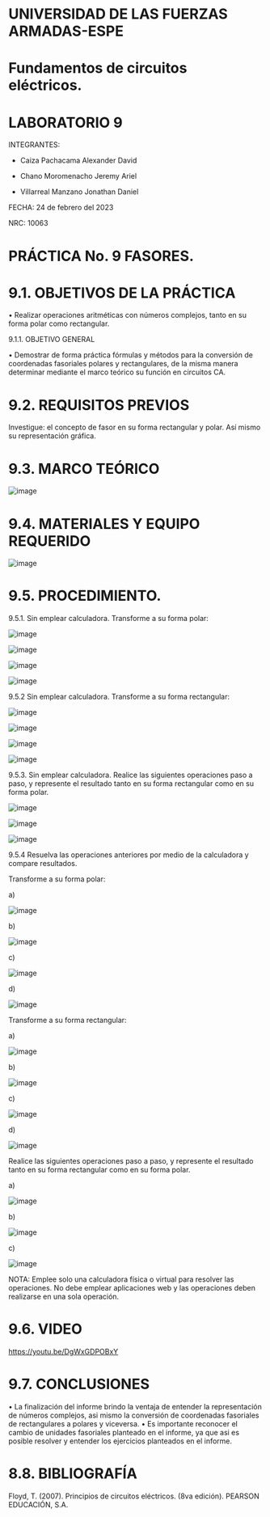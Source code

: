 # UNIVERSIDAD DE LAS FUERZAS ARMADAS-ESPE
# Fundamentos de circuitos eléctricos.
# LABORATORIO 9

INTEGRANTES: 

  - Caiza Pachacama Alexander David
  
  - Chano Moromenacho Jeremy Ariel
  
  - Villarreal Manzano Jonathan Daniel

FECHA: 24 de febrero del 2023

NRC: 10063

# PRÁCTICA No. 9 FASORES.

# 9.1. OBJETIVOS DE LA PRÁCTICA

  •	Realizar operaciones aritméticas con números complejos, tanto en su forma polar como rectangular.

9.1.1. OBJETIVO GENERAL

  •	Demostrar de forma práctica fórmulas y métodos para la conversión de coordenadas fasoriales polares y rectangulares, de la misma manera determinar mediante el marco teórico su función en circuitos CA. 

# 9.2. REQUISITOS PREVIOS

  Investigue: el concepto de fasor en su forma rectangular y polar. Así mismo su representación gráfica.
     
# 9.3. MARCO TEÓRICO

![image](https://user-images.githubusercontent.com/117781501/221186505-cd4b04be-47f3-4c11-b913-1de8602479bf.png)

# 9.4. MATERIALES Y EQUIPO REQUERIDO

![image](https://user-images.githubusercontent.com/117781501/221186546-9b7c2824-d664-4842-b1f7-4cc28770ea4a.png)

# 9.5. PROCEDIMIENTO.

9.5.1. Sin emplear calculadora. Transforme a su forma polar:

![image](https://user-images.githubusercontent.com/117781501/221187240-aa5487ad-d1db-4fd3-bed7-f1a6f2258d97.png)

![image](https://user-images.githubusercontent.com/117781501/221187326-6227eefd-8c60-40c1-ba72-79107a775385.png)

![image](https://user-images.githubusercontent.com/117781501/221187164-859a8165-daed-4d74-bcef-de63b66c820d.png)

![image](https://user-images.githubusercontent.com/117781501/221187467-66b904ba-4faf-43ba-adec-73f728176f14.png)


9.5.2 Sin emplear calculadora. Transforme a su forma rectangular:

![image](https://user-images.githubusercontent.com/117781501/221187557-36fb0e36-647f-45c9-9bc9-bc5ed49045d7.png)

![image](https://user-images.githubusercontent.com/117781501/221187594-ccf145c5-bd4e-444d-8445-cec11cb8ba32.png)

![image](https://user-images.githubusercontent.com/117781501/221187665-a6a42c62-5603-4fac-be1a-97b87f2cbbed.png)

![image](https://user-images.githubusercontent.com/117781501/221187762-5a38d5c0-a3b5-4471-9382-65c68464392f.png)

9.5.3. Sin emplear calculadora. Realice las siguientes operaciones paso a paso, y represente el resultado tanto en su forma rectangular como en su forma polar.

![image](https://user-images.githubusercontent.com/117781501/221210212-f349436e-f119-40b0-afe9-839a39beafa0.png)

![image](https://user-images.githubusercontent.com/117781501/221188054-b4f2a04e-65b4-41ca-a4a6-09901ed7b486.png)

![image](https://user-images.githubusercontent.com/117781501/221188246-49aa7246-843e-4e8d-9a12-fa2ef7c7423f.png)

9.5.4 Resuelva las operaciones anteriores por medio de la calculadora y compare resultados.

Transforme a su forma polar:

a)

![image](https://user-images.githubusercontent.com/117781501/221197368-f01c297c-f226-459f-9254-67e68aded329.png)

b)

![image](https://user-images.githubusercontent.com/117781501/221197552-757b95bf-fbba-4444-a8b3-36dce786c6c4.png)

c)

![image](https://user-images.githubusercontent.com/117781501/221197659-fbba244e-7b72-429b-82a1-3bd18b0ccdf3.png)

d)

![image](https://user-images.githubusercontent.com/117781501/221197700-79cf9bdd-2092-44d2-ac71-84b24060ad9a.png)

Transforme a su forma rectangular:

a) 

![image](https://user-images.githubusercontent.com/117781501/221197878-81294bc0-c806-42f7-adfd-d2cf647a6594.png)

b)

![image](https://user-images.githubusercontent.com/117781501/221197925-e78d33c4-00e1-4c84-afd8-bef195b23d48.png)

c) 

![image](https://user-images.githubusercontent.com/117781501/221197954-c3c4285b-2280-40e5-85ba-a9f78c5d84c7.png)

d)

![image](https://user-images.githubusercontent.com/117781501/221198019-76f495ea-4e83-4573-80a0-10678dce18fe.png)

Realice las siguientes operaciones paso a paso, y represente el resultado tanto en su forma rectangular como en su forma polar.

a)

![image](https://user-images.githubusercontent.com/117781501/221207103-71697a60-3f8f-4e61-a51d-130eb9af40d7.png)

b)

![image](https://user-images.githubusercontent.com/117781501/221208665-27f47649-e188-4495-b8c1-8daca4c53473.png)

c)

![image](https://user-images.githubusercontent.com/117781501/221210845-95587e7d-262d-41ae-bf2b-0d7e9f92fc50.png)

NOTA: Emplee solo una calculadora física o virtual para resolver las operaciones. No debe emplear aplicaciones web y las operaciones deben realizarse en una sola operación.

# 9.6. VIDEO

https://youtu.be/DgWxGDPOBxY

# 9.7. CONCLUSIONES

•	La finalización del informe brindo la ventaja de entender la representación de números complejos, asi mismo la conversión de coordenadas fasoriales de rectangulares a polares y viceversa.
•	Es importante reconocer el cambio de unidades fasoriales planteado en el informe, ya que asi es posible resolver y entender los ejercicios planteados en el informe.

# 8.8. BIBLIOGRAFÍA

Floyd, T. (2007). Principios de circuitos eléctricos. (8va edición). PEARSON EDUCACIÓN, S.A.

